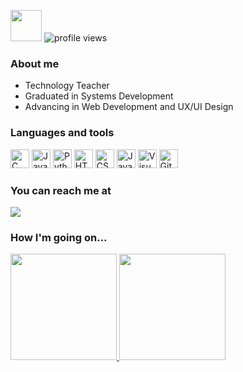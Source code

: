 <img src="https://github.com/TheDudeThatCode/TheDudeThatCode/blob/master/Assets/Developer.gif" width="50"> ![profile views](https://komarev.com/ghpvc/?username=udanielnogueira&color=006bed)

### About me

- Technology Teacher
- Graduated in Systems Development
- Advancing in Web Development and UX/UI Design

### Languages and tools

<div>
  <img src="https://cdn.jsdelivr.net/gh/devicons/devicon/icons/c/c-original.svg" width="30" title="C"/>
  <img src="https://cdn.jsdelivr.net/gh/devicons/devicon/icons/java/java-original.svg" width="30" title="Java"/>
  <img src="https://cdn.jsdelivr.net/gh/devicons/devicon/icons/python/python-original.svg" width="30" title="Python 3"/>
  <img src="https://cdn.jsdelivr.net/gh/devicons/devicon/icons/html5/html5-original.svg" width="30" title="HTML 5"/>
  <img src="https://cdn.jsdelivr.net/gh/devicons/devicon/icons/css3/css3-original.svg" width="30" title="CSS 3"/>
  <img src="https://cdn.jsdelivr.net/gh/devicons/devicon/icons/javascript/javascript-original.svg" width="30" title="JavaScript"/>
  <img src="https://cdn.jsdelivr.net/gh/devicons/devicon/icons/visualstudio/visualstudio-plain.svg" width="30" title="Visual Studio Code"/>
  <img src="https://cdn.jsdelivr.net/gh/devicons/devicon/icons/git/git-original.svg" width="30" title="Git"/> 
</div>

### You can reach me at

<a href="https://www.linkedin.com/in/udanielnogueira" target="_blank" alt="Linkedin" >
  <img src="https://img.shields.io/badge/-Linkedin-0e76a8?style=flat-square&logo=Linkedin&logoColor=white&link=linkedin.com/in/udanielnogueira" />
</a>

### How I'm going on...

<div align="left">
  <a href="https://github.com/udanielnogueira">
  <img height="170em" src="https://github-readme-stats.vercel.app/api?username=udanielnogueira&show_icons=true&theme=dark&include_all_commits=false&count_private=true"/>
  <img height="170em" src="https://github-readme-stats.vercel.app/api/top-langs/?username=udanielnogueira&layout=compact&langs_count=8&theme=dark"/>
</div>
